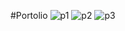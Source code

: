 #Portolio
![p1](https://github.com/user-attachments/assets/48c31456-e93e-4ea6-a548-c66c06049b65)
![p2](https://github.com/user-attachments/assets/d72890ad-56fc-4876-93e5-28be92a78eb7)
![p3](https://github.com/user-attachments/assets/f25f9db6-a158-481c-8611-f28f88c7b5f3)
